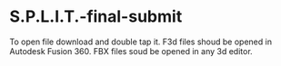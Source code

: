 # S.P.L.I.T.-final-submit
To open file download and double tap it.
F3d files shoud be opened in Autodesk Fusion 360.
FBX files soud be opened in any 3d editor.
